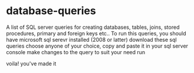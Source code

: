 # database-queries
A list of SQL server queries for creating databases, tables, joins, stored procedures, primary and foreign keys etc..
To run this queries, you should have microsoft sql serevr installed (2008 or latter)
download these sql queries
choose anyone of your choice, copy and paste it in your sql server console
make changes to the query to suit your need
run

voila! you've made it
